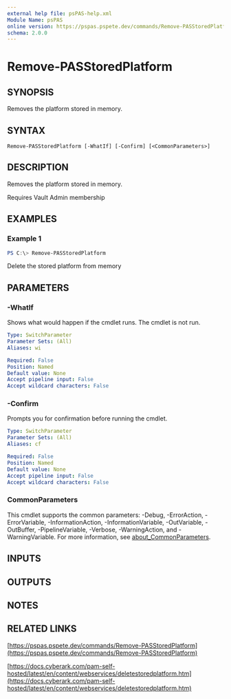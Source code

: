 ```yaml
---
external help file: psPAS-help.xml
Module Name: psPAS
online version: https://pspas.pspete.dev/commands/Remove-PASStoredPlatform
schema: 2.0.0
---
```


# Remove-PASStoredPlatform

## SYNOPSIS
Removes the platform stored in memory.

## SYNTAX

```
Remove-PASStoredPlatform [-WhatIf] [-Confirm] [<CommonParameters>]
```

## DESCRIPTION
Removes the platform stored in memory.

Requires Vault Admin membership

## EXAMPLES

### Example 1
```powershell
PS C:\> Remove-PASStoredPlatform
```

Delete the stored platform from memory

## PARAMETERS

### -WhatIf
Shows what would happen if the cmdlet runs.
The cmdlet is not run.

```yaml
Type: SwitchParameter
Parameter Sets: (All)
Aliases: wi

Required: False
Position: Named
Default value: None
Accept pipeline input: False
Accept wildcard characters: False
```

### -Confirm
Prompts you for confirmation before running the cmdlet.

```yaml
Type: SwitchParameter
Parameter Sets: (All)
Aliases: cf

Required: False
Position: Named
Default value: None
Accept pipeline input: False
Accept wildcard characters: False
```

### CommonParameters
This cmdlet supports the common parameters: -Debug, -ErrorAction, -ErrorVariable, -InformationAction, -InformationVariable, -OutVariable, -OutBuffer, -PipelineVariable, -Verbose, -WarningAction, and -WarningVariable. For more information, see [about_CommonParameters](http://go.microsoft.com/fwlink/?LinkID=113216).

## INPUTS

## OUTPUTS

## NOTES

## RELATED LINKS

[https://pspas.pspete.dev/commands/Remove-PASStoredPlatform](https://pspas.pspete.dev/commands/Remove-PASStoredPlatform)

[https://docs.cyberark.com/pam-self-hosted/latest/en/content/webservices/deletestoredplatform.htm](https://docs.cyberark.com/pam-self-hosted/latest/en/content/webservices/deletestoredplatform.htm)